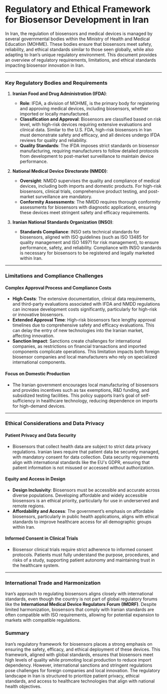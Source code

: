 # Regulatory and Ethical Framework for Biosensor Development in Iran

In Iran, the regulation of biosensors and medical devices is managed by several governmental bodies within the Ministry of Health and Medical Education (MOHME). These bodies ensure that biosensors meet safety, reliability, and ethical standards similar to those seen globally, while also adapting to Iran’s unique regulatory environment. This document provides an overview of regulatory requirements, limitations, and ethical standards impacting biosensor innovation in Iran.

---

### Key Regulatory Bodies and Requirements

1. **Iranian Food and Drug Administration (IFDA)**:
   - **Role**: IFDA, a division of MOHME, is the primary body for registering and approving medical devices, including biosensors, whether imported or locally manufactured.
   - **Classification and Approval**: Biosensors are classified based on risk level, with high-risk devices requiring extensive evaluations and clinical data. Similar to the U.S. FDA, high-risk biosensors in Iran must demonstrate safety and efficacy, and all devices undergo IFDA reviews for quality and reliability.
   - **Quality Standards**: The IFDA imposes strict standards on biosensor manufacturing, requiring manufacturers to follow detailed protocols from development to post-market surveillance to maintain device performance.

2. **National Medical Device Directorate (NMDD)**:
   - **Oversight**: NMDD supervises the quality and compliance of medical devices, including both imports and domestic products. For high-risk biosensors, clinical trials, comprehensive product testing, and post-market surveillance are mandatory.
   - **Conformity Assessments**: The NMDD requires thorough conformity assessments for biosensors with diagnostic applications, ensuring these devices meet stringent safety and efficacy requirements.

3. **Iranian National Standards Organization (INSO)**:
   - **Standards Compliance**: INSO sets technical standards for biosensors, aligned with ISO guidelines (such as ISO 13485 for quality management and ISO 14971 for risk management), to ensure performance, safety, and reliability. Compliance with INSO standards is necessary for biosensors to be registered and legally marketed within Iran.

---

### Limitations and Compliance Challenges

#### **Complex Approval Process and Compliance Costs**
   - **High Costs**: The extensive documentation, clinical data requirements, and third-party evaluations associated with IFDA and NMDD regulations can increase development costs significantly, particularly for high-risk or innovative biosensors.
   - **Extended Approval Time**: High-risk biosensors face lengthy approval timelines due to comprehensive safety and efficacy evaluations. This can delay the entry of new technologies into the Iranian market, affecting innovation.
   - **Sanction Impact**: Sanctions create challenges for international companies, as restrictions on financial transactions and imported components complicate operations. This limitation impacts both foreign biosensor companies and local manufacturers who rely on specialized international components.

#### **Focus on Domestic Production**
   - The Iranian government encourages local manufacturing of biosensors and provides incentives such as tax exemptions, R&D funding, and subsidized testing facilities. This policy supports Iran’s goal of self-sufficiency in healthcare technology, reducing dependence on imports for high-demand devices.

---

### Ethical Considerations and Data Privacy

#### **Patient Privacy and Data Security**
   - Biosensors that collect health data are subject to strict data privacy regulations. Iranian laws require that patient data be securely managed, with mandatory consent for data collection. Data security requirements align with international standards like the EU's GDPR, ensuring that patient information is not misused or accessed without authorization.

#### **Equity and Access in Design**
   - **Design Inclusivity**: Biosensors must be accessible and accurate across diverse populations. Developing affordable and widely accessible biosensors is an ethical priority, particularly for use in underserved and remote regions.
   - **Affordability and Access**: The government’s emphasis on affordable biosensors, particularly in public health applications, aligns with ethical standards to improve healthcare access for all demographic groups within Iran.

#### **Informed Consent in Clinical Trials**
   - Biosensor clinical trials require strict adherence to informed consent protocols. Patients must fully understand the purpose, procedures, and risks of a study, supporting patient autonomy and maintaining trust in the healthcare system.

---

### International Trade and Harmonization

Iran’s approach to regulating biosensors aligns closely with international standards, even though the country is not part of global regulatory forums like the **International Medical Device Regulators Forum (IMDRF)**. Despite limited harmonization, biosensors that comply with Iranian standards are often compatible with ISO requirements, allowing for potential expansion to markets with compatible regulations.

### Summary

Iran’s regulatory framework for biosensors places a strong emphasis on ensuring the safety, efficacy, and ethical deployment of these devices. This framework, aligned with global standards, ensures that biosensors meet high levels of quality while promoting local production to reduce import dependency. However, international sanctions and stringent regulations pose challenges for foreign companies and local innovation. The regulatory landscape in Iran is structured to prioritize patient privacy, ethical standards, and access to healthcare technologies that align with national health objectives.
